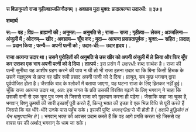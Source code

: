 **स विप्रानुमतो राजा गृहीत्वाञ्जलिनौदनम् ।** **अवघ्राय मुदा युक्त: प्रादात्पत्न्या उदारधी: ॥ ३७॥** 

**शब्दार्थ** 

**स:—** **वह** **; विप्र—** **ब्राह्मणों की** **; अनुमत:—** **अनुमति से** **; राजा—** **राजा** **; गृहीत्वा—** **लेकर** **; अञ्जलिना—** **अंजुली में** **; ओदनम्—** **खीर** **; अवघ्राय—** **सूँघ कर** **; मुदा—** **अत्यन्त प्रसन्नतापूर्वक** **; युक्त:—** **सहित** **; प्रादात्—** **प्रदान किया** **; पत्न्यै—** **अपनी पत्नी को** **;** **उदार-धी:—** **उदार हृदय।** **.** 

**राजा अत्यन्त उदार था। उसने पुरोहितों की अनुमति से उस खीर को अपनी अंजुली में ले** **लिया और फिर सूँघ कर उसका एक भाग अपनी पत्नी को दे दिया।** **तात्पर्य :** इस प्रसंग में *उदारधी:* शब्द सार्थक है। राजा की पत्नी सुनीथा यह आशीष ग्रहण करने की पात्र न थी तो भी राजा इतना उदार था कि बिना किसी हिचक के उसने यज्ञपुरुष से प्राप्त वह खीर रूपी प्रसाद अपनी पत्नी को दे दिया। प्रत्युत, सब कुछ भगवान् द्वारा पूर्वयोजित होता है। जैसाकि बाद के श्लोकों में बताया जाएगा, यह घटना राजा के लिए हितकर नहीं हुई। चूँकि राजा अत्यन्त उदार था, अत: इस जगत के प्रति उसकी विरक्ति बढ़ाने के लिए भगवान् ने चाहा कि उसकी रानी से एक क्रूर पुत्र जन्म ले जिससे राजा को गृहत्याग करना ही पड़ेगा। जैसाकि कहा जा चुका है, भगवान् विष्णु कॢमयों की सारी इच्छाएँ पूरी करते हैं, किन्तु भक्त की इच्छा वे एक भिन्न विधि से पूरी करते हैं जिससे कि वह धीरे-धीरे उनके पास पहुँच सके। इसकी पुष्टि *भगवद्गीता* से भी होती है ( *ददामि बुद्धियोगं तं* *येन मामुपयान्ति ते* )। भगवान् भक्त को अवसर प्रदान करते हैं कि वह आगे प्रगति करता रहे जिससे वह वापस घर की अर्थात् भगवान् के धाम जा सके।  
